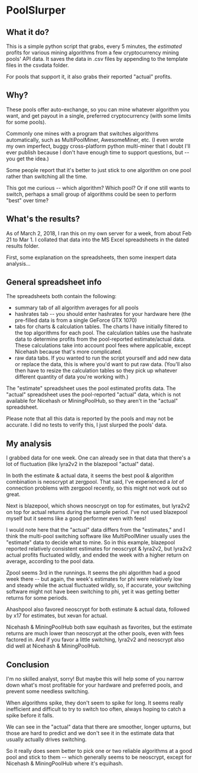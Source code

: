 # PoolSlurper

## What it do?

This is a simple python script that grabs, every 5 minutes, the *estimated* profits for various mining algorithms from a few cryptocurrency mining pools' API data. It saves the data in .csv files by appending to the template files in the csvdata folder.

For pools that support it, it also grabs their reported "actual" profits.

## Why?

These pools offer auto-exchange, so you can mine whatever algorithm you want, and get payout in a single, preferred cryptocurrency (with some limits for some pools).

Commonly one mines with a program that switches algorithms automatically, such as MultiPoolMiner, AwesomeMiner, etc. (I even wrote my own imperfect, buggy cross-platform python multi-miner that I doubt I'll ever publish because I don't have enough time to support questions, but -- you get the idea.)

Some people report that it's better to just stick to one algorithm on one pool rather than switching all the time.

This got me curious -- which algorithm? Which pool? Or if one still wants to switch, perhaps a small group of algorithms could be seen to perform "best" over time?

## What's the results?

As of March 2, 2018, I ran this on my own server for a week, from about Feb 21 to Mar 1. I collated that data into the MS Excel spreadsheets in the dated results folder.

First, some explanation on the spreadsheets, then some inexpert data analysis...

## General spreadsheet info

The spreadsheets both contain the following:

* summary tab of all algorithm averages for all pools
* hashrates tab -- you should enter hashrates for your hardware here (the pre-filled data is from a single GeForce GTX 1070)
* tabs for charts & calculation tables. The charts I have initially filtered to the top algorithms for each pool. The calculation tables use the hashrate data to determine profits from the pool-reported estimate/actual data. These calculations take into account pool fees where applicable, except Nicehash because that's more complicated.
* raw data tabs. If you wanted to run the script yourself and add new data or replace the data, this is where you'd want to put raw data. (You'll also then have to resize the calculation tables so they pick up whatever different quantity of data you're working with.)

The "estimate" spreadsheet uses the pool estimated profits data. The "actual" spreadsheet uses the pool-reported "actual" data, which is not available for Nicehash or MiningPoolHub, so they aren't in the "actual" spreadsheet.

Please note that all this data is reported by the pools and may not be accurate. I did no tests to verify this, I just slurped the pools' data.

## My analysis

I grabbed data for one week. One can already see in that data that there's a lot of fluctuation (like lyra2v2 in the blazepool "actual" data).

In both the estimate & actual data, it seems the best pool & algorithm combination is neoscrypt at zergpool. That said, I've experienced a *lot* of connection problems with zergpool recently, so this might not work out so great.

Next is blazepool, which shows neoscrypt on top for estimates, but lyra2v2 on top for actual returns during the sample period. I've not used blazepool myself but it seems like a good performer even with fees!

I would note here that the "actual" data differs from the "estimates," and I think the multi-pool switching software like MultiPoolMiner usually uses the "estimate" data to decide what to mine. So in this example, blazepool reported relatively consistent estimates for neoscrypt & lyra2v2, but lyra2v2 actual profits fluctuated wildly, and ended the week with a higher return on average, according to the pool data.

Zpool seems 3rd in the runnings. It seems the phi algorithm had a good week there -- but again, the week's estimates for phi were relatively low and steady while the actual fluctuated wildly, so, if accurate, your switching software might not have been switching to phi, yet it was getting better returns for some periods.

Ahashpool also favored neoscrypt for both estimate & actual data, followed by x17 for estimates, but xevan for actual.

Nicehash & MiningPoolHub both saw equihash as favorites, but the estimate returns are much lower than neoscrypt at the other pools, even with fees factored in. And if you favor a little switching, lyra2v2 and neoscrypt also did well at Nicehash & MiningPoolHub.

## Conclusion

I'm no skilled analyst, sorry! But maybe this will help some of you narrow down what's most profitable for your hardware and preferred pools, and prevent some needless switching.

When algorithms spike, they don't seem to spike for long. It seems really inefficient and difficult to try to switch too often, always hoping to catch a spike before it falls.

We can see in the "actual" data that there are smoother, longer upturns, but those are hard to predict and we don't see it in the estimate data that usually actually drives switching.

So it really does seem better to pick one or two reliable algorithms at a good pool and stick to them -- which generally seems to be neoscrypt, except for Nicehash & MiningPoolHub where it's equihash.
